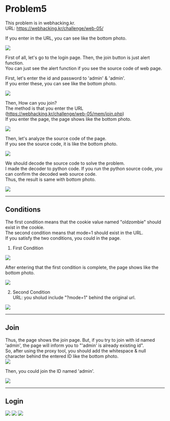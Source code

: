 Problem5
===========   

This problem is in webhacking.kr.   
URL: <https://webhacking.kr/challenge/web-05/>   
 
If you enter in the URL, you can see like the bottom photo.   
      
<img src="./image/1.png"/>   

First of all, let's go to the login page. Then, the join button is just alert function.    
You can just see the alert function if you see the source code of web page.      

First, let's enter the id and password to 'admin' & 'admin'.    
If you enter these, you can see like the bottom photo.   
    
<img src="./image/2.png"/>    

Then, How can you join?     
The method is that you enter the URL (<https://webhacking.kr/challenge/web-05/mem/join.php>)    
If you enter the page, the page shows like the bottom photo. 
     
<img src="./image/3.png"/>    

Then, let's analyze the source code of the page.     
If you see the source code, it is like the bottom photo.     
     
<img src="./image/13.png"/>    

We should decode the source code to solve the problem.     
I made the decoder to python code. If you run the python source code, you can confirm the decoded web source code.    
Thus, the result is same with bottom photo. 
     
<img src="./image/4.png"/>     
<hr/>
     
##    Conditions      

The first condition means that the cookie value named "oldzombie" should exist in the cookie.    
The second condition means that mode=1 should exist in the URL.     
If you satisfy the two conditions, you could in the page.     

1. First Condition     
     
<img src="./image/5.png"/>     

After entering that the first condition is complete, the page shows like the bottom photo.     
     
<img src="./image/6.png"/>    
  
2. Second Condition     
URL: you sholud include "?mode=1" behind the original url.     
     
<img src="./image/7.png"/>     

<hr/>     

##    Join       
Thus, the page shows the join page. But, if you try to join with id named 'admin', the page will inform you to "'admin' is already existing id".       
So, after using the proxy tool, you should add the whitespace & null character behind the entered ID like the bottom photo.     
<img src="./image/8.png"/>     

Then, you could join the ID named 'admin'.      
      
<img src="./image/9.png"/>      

<hr/>    

## Login     
     
<img src="./image/10.png"/>     
     
<img src="./image/11.png"/>     
      
<img src="./image/12.png"/>     


